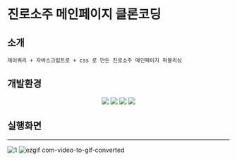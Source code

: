 # 진로소주 메인페이지 클론코딩


## 소개
```
제이쿼리 + 자바스크립트로 + css 로 만든 진로소주 메인페이지 퍼블리싱
```



## 개발환경
<div align="center">
	<img src="https://img.shields.io/badge/jquery-0769AD?style=flat&logo=jquery&logoColor=white" />
	<img src="https://img.shields.io/badge/javascript-F7DF1E?style=flat&logo=javascript&logoColor=white" />
	<img src="https://img.shields.io/badge/css3-1572B6?style=flat&logo=css3&logoColor=white" />
	<img src="https://img.shields.io/badge/html5-E34F26?style=flat&logo=html5&logoColor=white" />
</div>


## 실행화면
-------------------------

![1](https://github.com/rudals95/typescriptTodo/assets/97620951/342f7b5d-d78c-4ae0-883c-5b190758ad8e)
![ezgif com-video-to-gif-converted](https://github.com/rudals95/typescriptTodo/assets/97620951/f8d91433-a000-4324-95cf-2655c579bd20)

